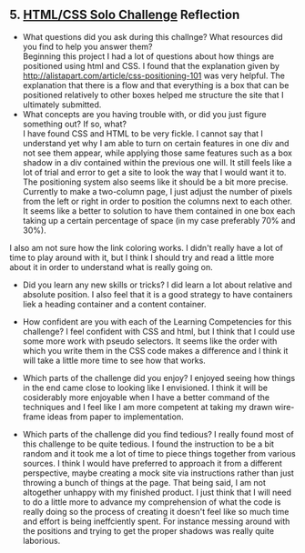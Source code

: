 ## 5. [HTML/CSS Solo Challenge](5_HTML_CSS_solo_challenge/readme.md) Reflection

* What questions did you ask during this challnge? What resources did you find to help you answer them?  
  Beginning this project I had a lot of questions about how things are positioned using html and CSS. I found that the explanation given by http://alistapart.com/article/css-positioning-101 was very helpful. The explanation that there is a flow and that everything is a box that can be positioned relatively to other boxes helped me structure the site that I ultimately submitted.
* What concepts are you having trouble with, or did you just figure something out? If so, what?  
  I have found CSS and HTML to be very fickle. I cannot say that I understand yet why I am able to turn on certain features in one div and not see them appear, while applying those same features such as a box shadow in a div contained within the previous one will. It still feels like a lot of trial and error to get a site to look the way that I would want it to. The positioning system also seems like it should be a bit more precise. Currently to make a two-column page, I just adjust the number of pixels from the left or right in order to position the columns next to each other. It seems like a better to solution to have them contained in one box each taking up a certain percentage of space (in my case preferably 70% and 30%).

I also am not sure how the link coloring works. I didn't really have a lot of time to play around with it, but I think I should try and read a little more about it in order to understand what is really going on.

* Did you learn any new skills or tricks?
  I did learn a lot about relative and absolute position. I also feel that it is a good strategy to have containers liek a heading container and a content container. 

* How confident are you with each of the Learning Competencies for this challenge? 
 I feel confident with CSS and html, but I think that I could use some more work with pseudo selectors. It seems like the order with which you write them in the CSS code makes a difference and I think it will take a little more time to see how that works.

* Which parts of the challenge did you enjoy?
  I enjoyed seeing how things in the end came close to looking like I envisioned. I think it will be cosiderably more enjoyable when I have a better command of the techniques and I feel like I am more competent at taking my drawn wire-frame ideas from paper to implementation.

* Which parts of the challenge did you find tedious?
  I really found most of this challenge to be quite tedious. I found the instruction to be a bit random and it took me a lot of time to piece things together from various sources. I think I would have preferred to approach it from a different perspective, maybe creating a mock site via instructions rather than just throwing a bunch of things at the page. That being said, I am not altogether unhappy with my finished product. I just think that I will need to do a little more to advance my comprehension of what the code is really doing so the process of creating it doesn't feel like so much time and effort is being ineffciently spent. For instance messing around with the positions and trying to get the proper shadows was really quite laborious. 
